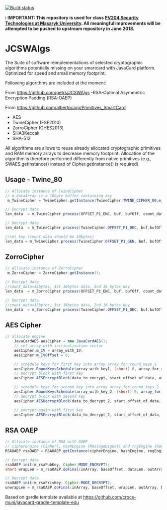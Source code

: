  [![Build status](https://travis-ci.org/JavaCardSpot-dev/JCSWAlgs.svg?branch=master)](https://travis-ci.org/JavaCardSpot-dev/JCSWAlgs)

:information_source: **IMPORTANT: This repository is used for class [PV204 Security Technologies at
Masaryk University](https://is.muni.cz/auth/predmety/predmet?lang=en;setlang=en;pvysl=3141746). All
meaningful improvements will be attempted to be pushed to upstream repository in June 2018.**

JCSWAlgs
========

The Suite of software reimplementations of selected cryptographic algorithms potentially missing on your smartcard with JavaCard platform. Optimized for speed and small memory footprint.

Following algorithms are included at the moment:

From https://github.com/petrs/JCSWAlgs
-RSA-Optimal Asymmetric Encryption Padding (RSA-OAEP) 

From https://github.com/albertocarp/Primitives_SmartCard
- AES
- TwineCipher (FSE2010)
- ZorroCipher (CHES2013)
- SHA3Keccak
- SHA-512


All algorithms are allows to reuse already allocated cryptographic primitives and RAM memory arrays to decrease memory footprint. Allocation of the algorithm is therefore performed differently from native primitives (e.g., SWAES.getInstance() instead of Cipher.getInstance() is required).


Usage - 
Twine_80
-----
````java
// Allocate instance of TwineCipher 
// m_dataArray is a 10byte buffer containing key
 m_TwineCipher = TwineCipher.getInstance(TwineCipher.TWINE_CIPHER_80,m_dataArray);

// Encrypt data
len_data  = m_TwineCipher.process(OFFSET_P1_ENC, buf, bufOff, count_data);

// Decrypt data
len_data  = m_TwineCipher.process(TwineCipher.OFFSET_P1_DEC, buf,bufOff, count_data);

//set key (count_data should be 10bytes)
len_data = m_TwineCipher.process(TwineCipher.OFFSET_P1_GEN, buf, bufOff, count_data);

````
ZorroCipher
-----
````java
// Allocate instance of ZorroCipher 
 m_ZorroCipher = ZorroCipher.getInstance();

// Encrypt data
//count_data=32bytes, 1st 16bytes data, 2nd 16 bytes key
len_data  = m_ZorroCipher.process(OFFSET_P1_ENC, buf, bufOff, count_data);

// Decrypt data
//count_data=32bytes, 1st 16bytes data, 2nd 16 bytes key
len_data  = m_ZorroCipher process(TwineCipher.OFFSET_P1_DEC, buf,bufOff, count_data);

````

AES Cipher
-----
````java
// allocate engine
    JavaCardAES aesCipher = new JavaCardAES();
    // set array with initiualization vector
    aesCipher.m_IV = array_with_IV;
    aesCipher.m_IVOffset = 0;

    // schedule keys for first key into array array_for_round_keys_1
    aesCipher.RoundKeysSchedule(array_with_key1, (short) 0, array_for_round_keys_1);
    // encrypt block with first key
    aesCipher.AESEncryptBlock(data_to_encrypt, start_offset_of_data, array_for_round_keys_1);

    // schedule keys for second key into array array_for_round_keys_2
    aesCipher.RoundKeysSchedule(array_with_key_2, (short) 0, array_for_round_keys_2);
    // decrypt block with second key
    aesCipher.AESDecryptBlock(data_to_decrypt_2, start_offset_of_data, array_for_round_keys_2);

    // encrypt again with first key
    aesCipher.AESEncryptBlock(data_to_decrypt_2, start_offset_of_data, array_for_round_keys_1);
````

RSA OAEP
-----
````java
// Allocate instance of RSA with OAEP 
// cipherEngine (Cipher), hashEngine (MessageDigest) and rngEngine (RandomData) are native JavaCard engines
RSAOAEP rsaOAEP = RSAOAEP.getInstance(cipherEngine, hashEngine, rngEngine, optEncParams, optAuxRAMArray);

// Encrypt data
rsaOAEP.init(m_rsaPubKey, Cipher.MODE_ENCRYPT);
short wrapLen = m_rsaOAEP.doFinal(inArray, baseOffset, dataLen, outArray, baseOffset);

// Decrypt data
rsaOAEP.init(m_rsaPrivKey, Cipher.MODE_DECRYPT);
unwrapLen = m_rsaOAEP.doFinal(inArray, baseOffset, wrapLen, outArray, baseOffset);
````


Based on gardle template available at https://github.com/crocs-muni/javacard-gradle-template-edu


